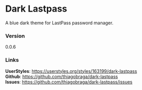 # Dark Lastpass

A blue dark theme for LastPass password manager.

### Version

0.0.6

### Links

**UserStyles**: https://userstyles.org/styles/163199/dark-lastpass  
**Github**: https://github.com/thiagobraga/dark-lastpass  
**Issues**: https://github.com/thiagobraga/dark-lastpass/issues
